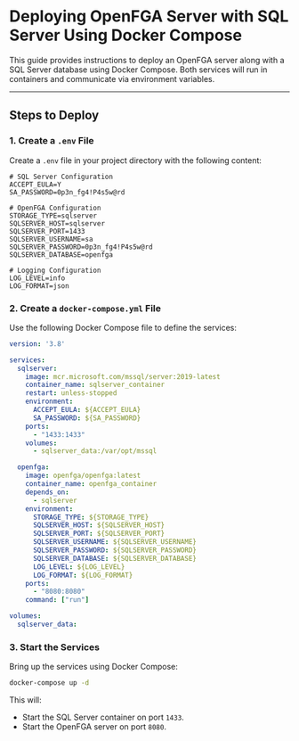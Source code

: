 # Deploying OpenFGA Server with SQL Server Using Docker Compose

This guide provides instructions to deploy an OpenFGA server along with a SQL Server database using Docker Compose. Both services will run in containers and communicate via environment variables.

---

## Steps to Deploy

### 1. Create a `.env` File

Create a `.env` file in your project directory with the following content:

```env
# SQL Server Configuration
ACCEPT_EULA=Y
SA_PASSWORD=0p3n_fg4!P4s5w@rd

# OpenFGA Configuration
STORAGE_TYPE=sqlserver
SQLSERVER_HOST=sqlserver
SQLSERVER_PORT=1433
SQLSERVER_USERNAME=sa
SQLSERVER_PASSWORD=0p3n_fg4!P4s5w@rd
SQLSERVER_DATABASE=openfga

# Logging Configuration
LOG_LEVEL=info
LOG_FORMAT=json
```

### 2. Create a `docker-compose.yml` File

Use the following Docker Compose file to define the services:

```yaml
version: '3.8'

services:
  sqlserver:
    image: mcr.microsoft.com/mssql/server:2019-latest
    container_name: sqlserver_container
    restart: unless-stopped
    environment:
      ACCEPT_EULA: ${ACCEPT_EULA}
      SA_PASSWORD: ${SA_PASSWORD}
    ports:
      - "1433:1433"
    volumes:
      - sqlserver_data:/var/opt/mssql

  openfga:
    image: openfga/openfga:latest
    container_name: openfga_container
    depends_on:
      - sqlserver
    environment:
      STORAGE_TYPE: ${STORAGE_TYPE}
      SQLSERVER_HOST: ${SQLSERVER_HOST}
      SQLSERVER_PORT: ${SQLSERVER_PORT}
      SQLSERVER_USERNAME: ${SQLSERVER_USERNAME}
      SQLSERVER_PASSWORD: ${SQLSERVER_PASSWORD}
      SQLSERVER_DATABASE: ${SQLSERVER_DATABASE}
      LOG_LEVEL: ${LOG_LEVEL}
      LOG_FORMAT: ${LOG_FORMAT}
    ports:
      - "8080:8080"
    command: ["run"]

volumes:
  sqlserver_data:
```

### 3. Start the Services

Bring up the services using Docker Compose:

```bash
docker-compose up -d
```

This will:

- Start the SQL Server container on port `1433`.
- Start the OpenFGA server on port `8080`.